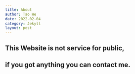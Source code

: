 ```yaml
---
title: About
author: Tao He
date: 2022-02-04
category: Jekyll
layout: post
---
```


## This Website is not service for public,

## if you got anything you can contact me.
